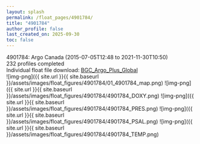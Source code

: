 ```yaml
---
layout: splash
permalink: /float_pages/4901784/
title: "4901784"
author_profile: false
last_created_on: 2025-09-30
toc: false
---
```

 
4901784: Argo Canada (2015-07-05T12:48 to 2021-11-30T10:50)\
232 profiles completed\
Individual float file download: [BGC_Argo_Plus_Global](https://ftp.soest.hawaii.edu/bgc_argo_plus/Individual_Floats/outliers_removed/4901784_Sprof_processed.nc)\
![img-png]({{ site.url }}{{ site.baseurl }}/assets/images/float_figures/4901784/01_4901784_map.png)
![img-png]({{ site.url }}{{ site.baseurl }}/assets/images/float_figures/4901784/4901784_DOXY.png)
![img-png]({{ site.url }}{{ site.baseurl }}/assets/images/float_figures/4901784/4901784_PRES.png)
![img-png]({{ site.url }}{{ site.baseurl }}/assets/images/float_figures/4901784/4901784_PSAL.png)
![img-png]({{ site.url }}{{ site.baseurl }}/assets/images/float_figures/4901784/4901784_TEMP.png)
